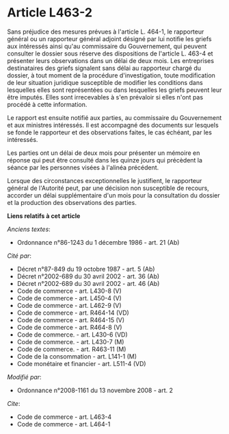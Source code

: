 # Article L463-2

Sans préjudice des mesures prévues à l'article L. 464-1, le rapporteur général ou un rapporteur général adjoint désigné par
lui notifie les griefs aux intéressés ainsi qu'au commissaire du Gouvernement, qui peuvent consulter le dossier sous réserve
des dispositions de l'article L. 463-4 et présenter leurs observations dans un délai de deux mois. Les entreprises
destinataires des griefs signalent sans délai au rapporteur chargé du dossier, à tout moment de la procédure d'investigation,
toute modification de leur situation juridique susceptible de modifier les conditions dans lesquelles elles sont représentées
ou dans lesquelles les griefs peuvent leur être imputés. Elles sont irrecevables à s'en prévaloir si elles n'ont pas procédé
à cette information. 

Le rapport est ensuite notifié aux parties, au commissaire du Gouvernement et aux ministres intéressés. Il est accompagné des
documents sur lesquels se fonde le rapporteur et des observations faites, le cas échéant, par les intéressés. 

Les parties ont un délai de deux mois pour présenter un mémoire en réponse qui peut être consulté dans les quinze jours qui
précèdent la séance par les personnes visées à l'alinéa précédent. 

Lorsque des circonstances exceptionnelles le justifient, le rapporteur général de l'Autorité peut, par une décision non
susceptible de recours, accorder un délai supplémentaire d'un mois pour la consultation du dossier et la production des
observations des parties.

**Liens relatifs à cet article**

_Anciens textes_:

  - Ordonnance n°86-1243 du 1 décembre 1986 - art. 21 (Ab)

_Cité par_:

  - Décret n°87-849 du 19 octobre 1987 - art. 5 (Ab)
  - Décret n°2002-689 du 30 avril 2002 - art. 36 (Ab)
  - Décret n°2002-689 du 30 avril 2002 - art. 46 (Ab)
  - Code de commerce - art. L430-8 (V)
  - Code de commerce - art. L450-4 (V)
  - Code de commerce - art. L462-9 (V)
  - Code de commerce - art. R464-14 (VD)
  - Code de commerce - art. R464-15 (V)
  - Code de commerce - art. R464-8 (V)
  - Code de commerce. - art. L430-6 (VD)
  - Code de commerce. - art. L430-7 (M)
  - Code de commerce. - art. R463-11 (M)
  - Code de la consommation - art. L141-1 (M)
  - Code monétaire et financier - art. L511-4 (VD)

_Modifié par_:

  - Ordonnance n°2008-1161 du 13 novembre 2008 - art. 2

_Cite_:

  - Code de commerce - art. L463-4
  - Code de commerce - art. L464-1
